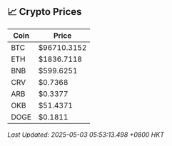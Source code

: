 ## 📈 Crypto Prices

| Coin | Price |
| ---- | ----- |
| BTC | $96710.3152 |
| ETH | $1836.7118 |
| BNB | $599.6251 |
| CRV | $0.7368 |
| ARB | $0.3377 |
| OKB | $51.4371 |
| DOGE | $0.1811 |

_Last Updated: 2025-05-03 05:53:13.498 +0800 HKT_